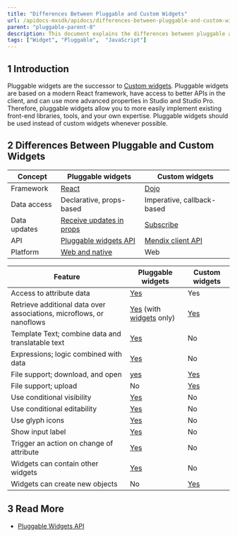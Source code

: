 ```yaml
---
title: "Differences Between Pluggable and Custom Widgets"
url: /apidocs-mxsdk/apidocs/differences-between-pluggable-and-custom-widgets/
parent: "pluggable-parent-8"
description: This document explains the differences between pluggable and custom widgets.
tags: ["Widget", "Pluggable",  "JavaScript"]
---
```


## 1 Introduction

Pluggable widgets are the successor to [Custom widgets](/howto8/extensibility/widget-development). Pluggable widgets are based on a modern React framework, have access to better APIs in the client, and can use more advanced properties in Studio and Studio Pro. Therefore, pluggable widgets allow you to more easily implement existing front-end libraries, tools, and your own expertise. Pluggable widgets should be used instead of custom widgets whenever possible.

## 2 Differences Between Pluggable and Custom Widgets

| Concept      | Pluggable widgets                                                                                     | Custom widgets                                                           |
| ------------ | ----------------------------------------------------------------------------------------------------- | ------------------------------------------------------------------------ |
| Framework    | [React](/apidocs-mxsdk/apidocs/pluggable-widgets#client-component)                                                                         | [Dojo](/howto8/extensibility/widget-development#dojo)                 |
| Data access  | Declarative, props-based                                                                              | Imperative, callback-based                                               |
| Data updates | [Receive updates in props](/apidocs-mxsdk/apidocs/pluggable-widgets-client-apis#dynamic-value) | [Subscribe](https://apidocs.rnd.mendix.com/8/client/mx.data.html#.subscribe) |
| API          | [Pluggable widgets API](/apidocs-mxsdk/apidocs/pluggable-widgets)                                     | [Mendix client API](https://apidocs.rnd.mendix.com/8/client/index.html)                |
| Platform     | [Web and native](/apidocs-mxsdk/apidocs/pluggable-widgets#widget-description)                                                            | Web                                                                      |

| Feature                                                           | Pluggable widgets                                    | Custom widgets                                                        |
| ----------------------------------------------------------------- | ---------------------------------------------------- | --------------------------------------------------------------------- |
| Access to attribute data                                          | [Yes](pluggable-widgets-property-types#attribute)    | Yes                                                                   |
| Retrieve additional data over associations, microflows, or nanoflows | [Yes](pluggable-widgets-property-types#datasource) (with [widgets](pluggable-widgets-property-types#widgets) only)   | [Yes](https://apidocs.rnd.mendix.com/8/client/mx.data.html#.get) |
| Template Text; combine data and translatable text                 | [Yes](pluggable-widgets-property-types#texttemplate) | No                                                                    |
| Expressions; logic combined with data                             | [Yes](pluggable-widgets-property-types#expression)   | No                                                                    |
| File support; download, and open                                  | [yes](pluggable-widgets-property-types#file)         | [Yes](https://apidocs.rnd.mendix.com/8/client/mx.data.html#.saveDocument) |
| File support; upload                                              | No                                                   | [Yes](https://apidocs.rnd.mendix.com/8/client/mx.data.html#.saveDocument) |
| Use conditional visibility                                        | [Yes](pluggable-widgets-property-types#visibility)   | No                                                                    |
| Use conditional editability                                       | [Yes](pluggable-widgets-property-types#editability)  | No                                                                    |
| Use glyph icons                                                   | [Yes](pluggable-widgets-property-types#icon)         | No                                                                    |
| Show input label                                                  | [Yes](pluggable-widgets-property-types#label)        | No                                                                    |
| Trigger an action on change of attribute                          | [Yes](pluggable-widgets-property-types#attribute)    | No                                                                    |
| Widgets can contain other widgets                                 | [Yes](pluggable-widgets-property-types#widgets)      | No                                                                    |
| Widgets can create new objects                                    | No                                                   | [Yes](https://apidocs.rnd.mendix.com/8/client/mx.data.html#.create)   |

## 3 Read More

* [Pluggable Widgets API](/apidocs-mxsdk/apidocs/pluggable-widgets)

